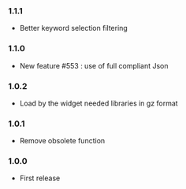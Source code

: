 ### 1.1.1
* Better keyword selection filtering

### 1.1.0
* New feature #553 : use of full compliant Json

### 1.0.2
* Load by the widget needed libraries in gz format

### 1.0.1
* Remove obsolete function

### 1.0.0
* First release